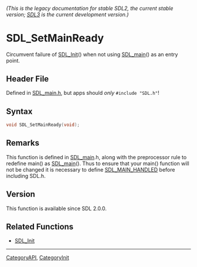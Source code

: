 ###### (This is the legacy documentation for stable SDL2, the current stable version; [SDL3](https://wiki.libsdl.org/SDL3/) is the current development version.)
# SDL_SetMainReady

Circumvent failure of [SDL_Init](SDL_Init)() when not using [SDL_main](SDL_main)() as an entry point.

## Header File

Defined in [SDL_main.h](https://github.com/libsdl-org/SDL/blob/SDL2/include/SDL_main.h), but apps should _only_ `#include "SDL.h"`!

## Syntax

```c
void SDL_SetMainReady(void);

```

## Remarks

This function is defined in [SDL_main](SDL_main).h, along with the
preprocessor rule to redefine main() as [SDL_main](SDL_main)(). Thus to
ensure that your main() function will not be changed it is necessary to
define [SDL_MAIN_HANDLED](SDL_MAIN_HANDLED) before including SDL.h.

## Version

This function is available since SDL 2.0.0.

## Related Functions

* [SDL_Init](SDL_Init)

----
[CategoryAPI](CategoryAPI), [CategoryInit](CategoryInit)


